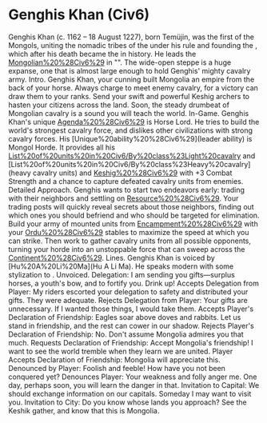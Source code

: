 # Genghis Khan (Civ6)

Genghis Khan (c. 1162 – 18 August 1227), born Temüjin, was the first of the Mongols, uniting the nomadic tribes of the under his rule and founding the , which after his death became the in history. He leads the [Mongolian%20%28Civ6%29](Mongolians) in "".
The wide-open steppe is a huge expanse, one that is almost large enough to hold Genghis' mighty cavalry army.
Intro.
 Genghis Khan, your cunning built Mongolia an empire from the back of your horse. Always charge to meet enemy cavalry, for a victory can draw them to your ranks. Send your swift and powerful Keshig archers to hasten your citizens across the land. Soon, the steady drumbeat of Mongolian cavalry is a sound you will teach the world.
In-Game.
Genghis Khan's unique [Agenda%20%28Civ6%29](agenda) is Horse Lord. He tries to build the world's strongest cavalry force, and dislikes other civilizations with strong cavalry forces.
His [Unique%20ability%20%28Civ6%29](leader ability) is Mongol Horde. It provides all his [List%20of%20units%20in%20Civ6/By%20class%23Light%20cavalry](light) and [List%20of%20units%20in%20Civ6/By%20class%23Heavy%20cavalry](heavy cavalry units) and [Keshig%20%28Civ6%29](Keshig) with +3 Combat Strength and a chance to capture defeated cavalry units from enemies.
Detailed Approach.
Genghis wants to start two endeavors early: trading with their neighbors and settling on [Resource%20%28Civ6%29](resources). Your trading posts will quickly reveal secrets about those neighbors, finding out which ones you should befriend and who should be targeted for elimination. Build your army of mounted units from [Encampment%20%28Civ6%29](Encampments) with your [Ordu%20%28Civ6%29](Ordu) stables to maximize the speed at which you can strike. Then work to gather cavalry units from all possible opponents, turning your horde into an unstoppable force that can sweep across the [Continent%20%28Civ6%29](continents).
Lines.
Genghis Khan is voiced by [Hu%20A%20Li%20Ma](Hu A Li Ma). He speaks modern with some stylization to .
Unvoiced.
Delegation: I am sending you gifts—surplus horses, a youth's bow, and to fortify you. Drink up!
Accepts Delegation from Player: My riders escorted your delegation to safety and distributed your gifts. They were adequate.
Rejects Delegation from Player: Your gifts are unnecessary. If I wanted those things, I would take them.
Accepts Player's Declaration of Friendship: Eagles soar above doves and rabbits. Let us stand in friendship, and the rest can cower in our shadow.
Rejects Player's Declaration of Friendship: No. Don't assume Mongolia admires you that much.
Requests Declaration of Friendship: Accept Mongolia's friendship! I want to see the world tremble when they learn we are united.
Player Accepts Declaration of Friendship: Mongolia will appreciate this.
Denounced by Player: Foolish and feeble! How have you not been conquered yet?
Denounces Player: Your weakness and folly anger me. One day, perhaps soon, you will learn the danger in that.
Invitation to Capital: We should exchange information on our capitals. Someday I may want to visit you.
Invitation to City: Do you know whose lands you approach? See the Keshik gather, and know that this is Mongolia.